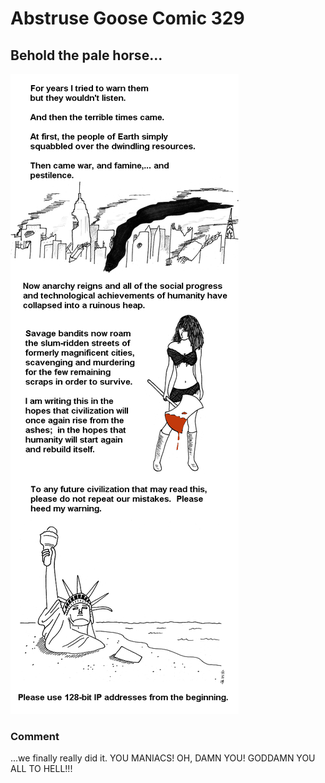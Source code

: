 # Abstruse Goose Comic 329
## Behold the pale horse...

![image](I_am_come_to_make_thee_understand_what_shall_befall_thy_people.png)
### Comment
...we finally really did it. YOU MANIACS! OH, DAMN YOU! GODDAMN YOU ALL TO HELL!!!
